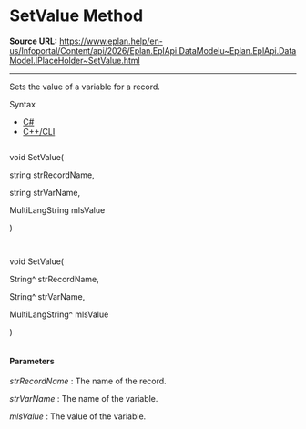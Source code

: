 # SetValue Method

**Source URL:** https://www.eplan.help/en-us/Infoportal/Content/api/2026/Eplan.EplApi.DataModelu~Eplan.EplApi.DataModel.IPlaceHolder~SetValue.html

---

Sets the value of a variable for a record.

Syntax

- [C#](#i-syntax-CS)
- [C++/CLI](#i-syntax-CPP2005)

```
```
void SetValue( 

   string strRecordName,

   string strVarName,

   MultiLangString mlsValue

)
```
```

```
```
void SetValue( 

   String^ strRecordName,

   String^ strVarName,

   MultiLangString^ mlsValue

)
```
```

#### Parameters

*strRecordName*
:   The name of the record.

*strVarName*
:   The name of the variable.

*mlsValue*
:   The value of the variable.
